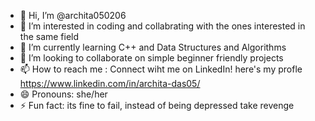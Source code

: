 - 👋 Hi, I’m @archita050206
- 👀 I’m interested in coding and collabrating with the ones interested in the same field
- 🌱 I’m currently learning C++ and Data Structures and Algorithms
- 💞️ I’m looking to collaborate on simple beginner friendly projects
- 📫 How to reach me : Connect wiht me on LinkedIn! here's my profle https://www.linkedin.com/in/archita-das05/
- 😄 Pronouns: she/her
- ⚡ Fun fact: its fine to fail, instead of being depressed take revenge

<!---
archita050206/archita050206 is a ✨ special ✨ repository because its `README.md` (this file) appears on your GitHub profile.
You can click the Preview link to take a look at your changes.
--->
